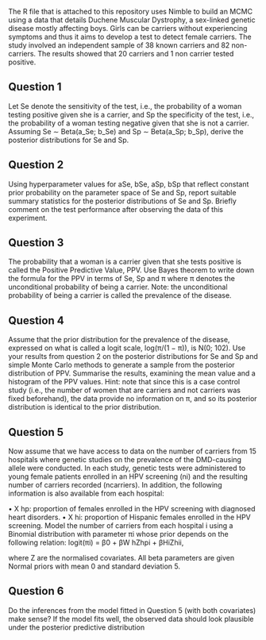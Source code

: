 The R file that is attached to this repository uses Nimble to build an MCMC using a data that details Duchene Muscular Dystrophy, a sex-linked genetic disease mostly affecting boys.
Girls can be carriers without experiencing symptoms and thus it aims to develop a test to detect female carriers.
The study involved an independent sample of 38 known carriers and 82 non-carriers. The results showed that 20 carriers and 1 non carrier tested positive. 


## Question 1

Let Se denote the sensitivity of the test, i.e., the probability of a woman testing positive
given she is a carrier, and Sp the specificity of the test, i.e., the probability of a woman
testing negative given that she is not a carrier. Assuming Se ∼ Beta(a_Se; b_Se) and
Sp ∼ Beta(a_Sp; b_Sp), derive the posterior distributions for Se and Sp.

## Question 2

Using hyperparameter values for aSe, bSe, aSp, bSp that reflect constant prior probability
on the parameter space of Se and Sp, report suitable summary statistics for the posterior
distributions of Se and Sp. Briefly comment on the test performance after observing the
data of this experiment.

## Question 3

The probability that a woman is a carrier given that she tests positive is called the
Positive Predictive Value, PPV. Use Bayes theorem to write down the formula for the
PPV in terms of Se, Sp and π where π denotes the unconditional probability of being a
carrier. Note: the unconditional probability of being a carrier is called the prevalence of
the disease.

## Question 4

Assume that the prior distribution for the prevalence of the disease, expressed on what
is called a logit scale, log(π/(1 − π)), is N(0; 102). Use your results from question 2 on
the posterior distributions for Se and Sp and simple Monte Carlo methods to generate
a sample from the posterior distribution of PPV. Summarise the results, examining the
mean value and a histogram of the PPV values. Hint: note that since this is a case
control study (i.e., the number of women that are carriers and not carriers was fixed
beforehand), the data provide no information on π, and so its posterior distribution is
identical to the prior distribution.

## Question 5

Now assume that we have access to data on the number of carriers from 15 hospitals
where genetic studies on the prevalence of the DMD-causing allele were conducted. In each study, genetic tests were administered to young female patients enrolled in an HPV screening (ni) and the resulting
number of carriers recorded (ncarriers). In addition, the following information is also
available from each hospital:

• X hp: proportion of females enrolled in the HPV screening with diagnosed heart
disorders.
• X hi: proportion of Hispanic females enrolled in the HPV screening.
Model the number of carriers from each hospital i using a Binomial distribution with
parameter πi whose prior depends on the following relation:
logit(πi) = β0 + βW hZhpi + βHiZhii,

where Z are the normalised covariates. All beta parameters are given Normal priors with
mean 0 and standard deviation 5.


## Question 6

Do the inferences from the model fitted in Question 5 (with both
covariates) make sense? If the model fits well, the observed data should look plausible
under the posterior predictive distribution

